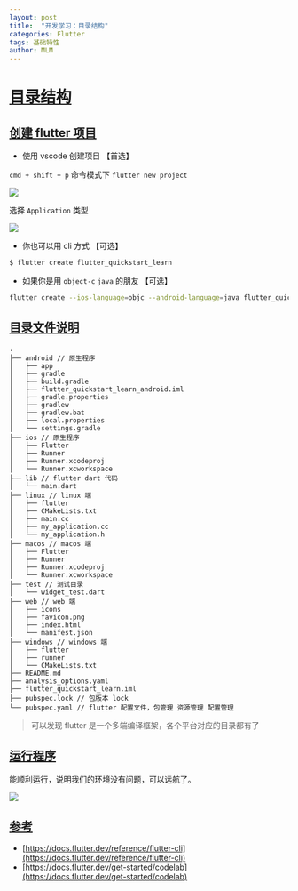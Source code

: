 ```yaml
---
layout: post
title:  "开发学习：目录结构"
categories: Flutter
tags: 基础特性
author: MLM
---
```

# [目录结构]()

## [创建 flutter 项目]()

* 使用 vscode 创建项目 【首选】

`cmd + shift + p` 命令模式下 `flutter new project`

![](https://molingmiao.github.io/pic/20220617160934.png)

选择 `Application` 类型

![](https://molingmiao.github.io/pic/20220617161715.png)

* 你也可以用 cli 方式 【可选】

```sh
$ flutter create flutter_quickstart_learn
```

* 如果你是用 `object-c` `java` 的朋友 【可选】

```sh
flutter create --ios-language=objc --android-language=java flutter_quickstart_learn
```

## [目录文件说明]()

```shell
.
├── android // 原生程序
│   ├── app
│   ├── gradle
│   ├── build.gradle
│   ├── flutter_quickstart_learn_android.iml
│   ├── gradle.properties
│   ├── gradlew
│   ├── gradlew.bat
│   ├── local.properties
│   └── settings.gradle
├── ios // 原生程序
│   ├── Flutter
│   ├── Runner
│   ├── Runner.xcodeproj
│   └── Runner.xcworkspace
├── lib // flutter dart 代码
│   └── main.dart
├── linux // linux 端
│   ├── flutter
│   ├── CMakeLists.txt
│   ├── main.cc
│   ├── my_application.cc
│   └── my_application.h
├── macos // macos 端
│   ├── Flutter
│   ├── Runner
│   ├── Runner.xcodeproj
│   └── Runner.xcworkspace
├── test // 测试目录
│   └── widget_test.dart
├── web // web 端
│   ├── icons
│   ├── favicon.png
│   ├── index.html
│   └── manifest.json
├── windows // windows 端
│   ├── flutter
│   ├── runner
│   └── CMakeLists.txt
├── README.md
├── analysis_options.yaml
├── flutter_quickstart_learn.iml
├── pubspec.lock // 包版本 lock
└── pubspec.yaml // flutter 配置文件，包管理 资源管理 配置管理
```

> 可以发现 flutter 是一个多端编译框架，各个平台对应的目录都有了

## [运行程序]()

能顺利运行，说明我们的环境没有问题，可以远航了。

![](https://molingmiao.github.io/pic/20220617163204.png)

## [参考]()

* [https://docs.flutter.dev/reference/flutter-cli](https://docs.flutter.dev/reference/flutter-cli)
* [https://docs.flutter.dev/get-started/codelab](https://docs.flutter.dev/get-started/codelab)

